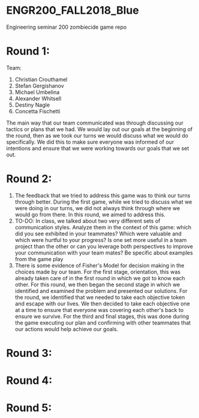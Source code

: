 # ENGR200_FALL2018_Blue
Engineering seminar 200 zombiecide game repo

# Round 1:
Team:
1. Christian Crouthamel
2. Stefan Gergishanov
3. Michael Umbelina 
4. Alexander Whitsell
5. Destiny Nagle
6. Concetta Fischetti

The main way that our team communicated was through discussing 
our tactics or plans that we had. We would lay out our goals at 
the beginning of the round, then as we took our turns we would 
discuss what we would do specifically. We did this to make sure 
everyone was informed of our intentions and ensure that we were 
working towards our goals that we set out. 

# Round 2:
1. The feedback that we tried to address this game was to think 
our turns through better. During the first game, while we tried 
to discuss what we were doing in our turns, we did not always 
think through where we would go from there. In this round, we 
aimed to address this.
2. TO-DO: In class, we talked about two very different sets of communication styles.  Analyze them in the context of this game: which did you see exhibited in your teammates?  Which were valuable and which were hurtful to your progress?  Is one set more useful in a team project than the other or can you leverage both perspectives to improve your communication with your team mates?  Be specific about examples from the game play
3. There is some evidence of Fisher's Model for decision making 
in the choices made by our team. For the first stage, orientation, 
this was already taken care of in the first round in which we got 
to know each other. For this round, we then began the second stage
in which we identified and examined the problem and presented our 
solutions. For the round, we identified that we needed to take 
each objective token and escape with our lives. We then decided 
to take each objective one at a time to ensure that everyone was 
covering each other's back to ensure we survive. For the third and 
final stages, this was done during the game executing our plan and 
confirming with other teammates that our actions would help achieve 
our goals. 

# Round 3:


# Round 4:


# Round 5:
